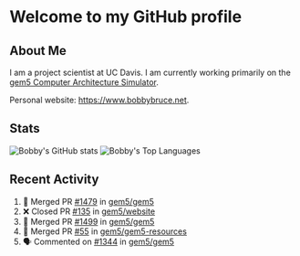 # Welcome to my GitHub profile

## About Me

I am a project scientist at UC Davis. I am currently working primarily on the [gem5 Computer Architecture Simulator](https://github.com/gem5).

Personal website: <https://www.bobbybruce.net>.

## Stats

![Bobby's GitHub stats](https://github-readme-stats.vercel.app/api?username=bobbyrbruce&show_icons=true&theme=responsive&include_all_commits=true&count_private=true&show=reviews&disable_animations=true)
![Bobby's Top Languages ](https://github-readme-stats.vercel.app/api/top-langs/?username=bobbyrbruce&layout=compact&theme=responsive&count_private=true&langs_count=10&disable_animations=true)

## Recent Activity

<!--START_SECTION:activity-->
1. 🎉 Merged PR [#1479](https://github.com/gem5/gem5/pull/1479) in [gem5/gem5](https://github.com/gem5/gem5)
2. ❌ Closed PR [#135](https://github.com/gem5/website/pull/135) in [gem5/website](https://github.com/gem5/website)
3. 🎉 Merged PR [#1499](https://github.com/gem5/gem5/pull/1499) in [gem5/gem5](https://github.com/gem5/gem5)
4. 🎉 Merged PR [#55](https://github.com/gem5/gem5-resources/pull/55) in [gem5/gem5-resources](https://github.com/gem5/gem5-resources)
5. 🗣 Commented on [#1344](https://github.com/gem5/gem5/pull/1344#issuecomment-2351304147) in [gem5/gem5](https://github.com/gem5/gem5)
<!--END_SECTION:activity-->
